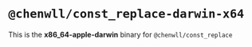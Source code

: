 # `@chenwll/const_replace-darwin-x64`

This is the **x86_64-apple-darwin** binary for `@chenwll/const_replace`
